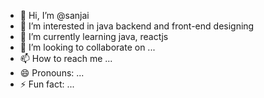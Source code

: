 - 👋 Hi, I’m @sanjai
- 👀 I’m interested in java backend and front-end designing
- 🌱 I’m currently learning java, reactjs
- 💞️ I’m looking to collaborate on ...
- 📫 How to reach me ...
- 😄 Pronouns: ...
- ⚡ Fun fact: ...

<!---
tentasan/tentasan is a ✨ special ✨ repository because its `README.md` (this file) appears on your GitHub profile.
You can click the Preview link to take a look at your changes.
--->
